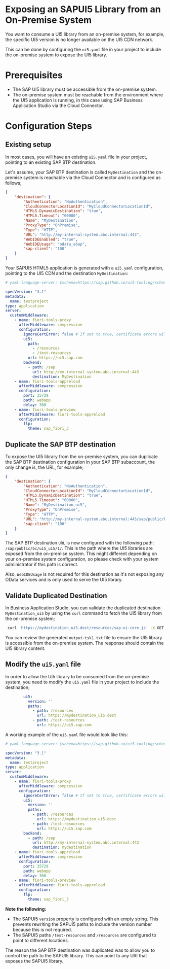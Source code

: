 # Exposing an SAPUI5 Library from an On-Premise System

You want to consume a UI5 library from an on-premise system, for example, the specific UI5 version is no longer available on the UI5 CDN network. 

This can be done by configuring the `ui5.yaml` file in your project to include the on-premise system to expose the UI5 library.

# Prerequisites
- The SAP UI5 library must be accessible from the on-premise system.
- The on-premise system must be reachable from the environment where the UI5 application is running, in this case using SAP Business Application Studio via the Cloud Connector.

# Configuration Steps

## Existing setup

In most cases, you will have an existing `ui5.yaml` file in your project, pointing to an existing SAP BTP destination.

Let's assume, your SAP BTP destination is called `MyDestination` and the on-premise system is reachable via the Cloud Connector and is configured as follows;

```JSON
{
    "destination": {
        "Authentication": "NoAuthentication",
        "CloudConnectorLocationId": "MyCloudConnectorLocationId",
        "HTML5.DynamicDestination": "true",
        "HTML5.Timeout": "60000",
        "Name": "MyDestination",
        "ProxyType": "OnPremise",
        "Type": "HTTP",
        "URL": "http://my-internal-system.abc.internal:443",
        "WebIDEEnabled": "true",
        "WebIDEUsage": "odata_abap",
        "sap-client": "100"
    }
}
```

Your SAPUI5 HTML5 application is generated with a `ui5.yaml` configuration, pointing to the UI5 CDN and the destination `MyDestination`:

```yaml
# yaml-language-server: $schema=https://sap.github.io/ui5-tooling/schema/ui5.yaml.json

specVersion: "3.1"
metadata:
  name: testproject
type: application
server:
  customMiddleware:
    - name: fiori-tools-proxy
      afterMiddleware: compression
      configuration:
        ignoreCertError: false # If set to true, certificate errors will be ignored. E.g. self-signed certificates will be accepted
        ui5:
          path:
            - /resources
            - /test-resources
          url: https://ui5.sap.com           
        backend:
          - path: /sap
            url: http://my-internal-system.abc.internal:443
            destination: MyDestination
    - name: fiori-tools-appreload
      afterMiddleware: compression
      configuration:
        port: 35729
        path: webapp
        delay: 300
    - name: fiori-tools-preview
      afterMiddleware: fiori-tools-appreload
      configuration:
        flp:
          theme: sap_fiori_3
```

## Duplicate the SAP BTP destination

To expose the UI5 library from the on-premise system, you can duplicate the SAP BTP destination configuration in your SAP BTP subaccount, the only change is, the URL, for example;

```JSON
{
    "destination": {
        "Authentication": "NoAuthentication",
        "CloudConnectorLocationId": "MyCloudConnectorLocationId",
        "HTML5.DynamicDestination": "true",
        "HTML5.Timeout": "60000",
        "Name": "MyDestination_ui5",
        "ProxyType": "OnPremise",
        "Type": "HTTP",
        "URL": "http://my-internal-system.abc.internal:443/sap/public/bc/ui5_ui5/1/",       
        "sap-client": "100"
    }
}
```

The SAP BTP destination `URL` is now configured with the following path: `/sap/public/bc/ui5_ui5/1/`. This is the path where the UI5 libraries are exposed from the on-premise system. This might different depending on your on-premise system configuration, so please check with your system administrator if this path is correct.

Also, `WebIDEUsage` is not required for this destination as it's not exposing any OData services and is only used to serve the UI5 library.

## Validate Duplicated Destination

In Business Application Studio, you can validate the duplicated destination `MyDestination_ui5` by using the `curl` command to fetch the UI5 library from the on-premise system;

```bash
 curl 'https://mydestination_ui5.dest/resources/sap-ui-core.js' -X GET -i -H 'X-Csrf-Token: fetch' > output-tsk1.txt
```

You can review the generated `output-tsk1.txt` file to ensure the UI5 library is accessible from the on-premise system. The response should contain the UI5 library content.

## Modify the `ui5.yaml` file

In order to allow the UI5 library to be consumed from the on-premise system, you need to modify the `ui5.yaml` file in your project to include the destination;

```yaml
        ui5:
          version: ''
          paths:
            - path: /resources
              url: https://mydestination_ui5.dest
            - path: /test-resources
              url: https://ui5.sap.com    
```

A working example of the `ui5.yaml` file would look like this:

```yaml
# yaml-language-server: $schema=https://sap.github.io/ui5-tooling/schema/ui5.yaml.json

specVersion: "3.1"
metadata:
  name: testproject
type: application
server:
  customMiddleware:
    - name: fiori-tools-proxy
      afterMiddleware: compression
      configuration:
        ignoreCertError: false # If set to true, certificate errors will be ignored and self-signed certificates will be accepted.
        ui5:
          version: ''
          paths:
            - path: /resources          
              url: https://mydestination_ui5.dest                    
            - path: /test-resources
              url: https://ui5.sap.com                
        backend:
          - path: /sap
            url: http://my-internal-system.abc.internal:443
            destination: mydestination
    - name: fiori-tools-appreload
      afterMiddleware: compression
      configuration:
        port: 35729
        path: webapp
        delay: 300
    - name: fiori-tools-preview
      afterMiddleware: fiori-tools-appreload
      configuration:
        flp:
          theme: sap_fiori_3
```

**Note the following:**
- The SAPUI5 `version` property is configured with an empty string. This prevents rewriting the SAPUI5 paths to include the version number because this is not required.
- The SAPUI5 paths `/test-resources` and `/resources` are configured to point to different locations.

The reason the SAP BTP destination was duplicated was to allow you to control the path to the SAPUI5 library. This can point to any URI that exposes the SAPUI5 library.
